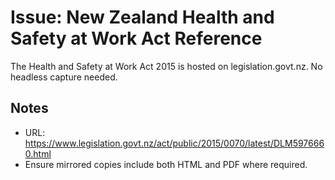 # Issue: New Zealand Health and Safety at Work Act Reference

The Health and Safety at Work Act 2015 is hosted on legislation.govt.nz. No headless capture needed.

## Notes
- URL: https://www.legislation.govt.nz/act/public/2015/0070/latest/DLM5976660.html
- Ensure mirrored copies include both HTML and PDF where required.
